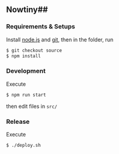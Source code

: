 ## Nowtiny##

### Requirements & Setups

Install [node.js](https://nodejs.org/) and [git](https://git-scm.com/), then in the folder, run

```sh
$ git checkout source
$ npm install
```

### Development

Execute

```sh
$ npm run start
```

then edit files in `src/`

### Release

Execute

```sh
$ ./deploy.sh
```

